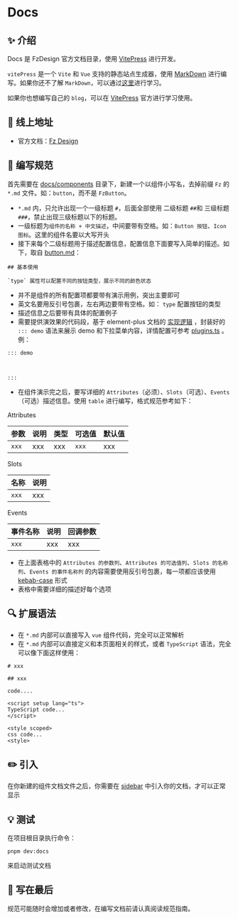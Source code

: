# Docs

## ✨ 介绍

Docs 是 FzDesign 官方文档目录，使用 [VitePress](https://github.com/vuejs/vitepress) 进行开发。

`vitePress` 是一个 `Vite` 和 `Vue` 支持的静态站点生成器，使用 [MarkDown](https://zh.wikipedia.org/zh-tw/Markdown) 进行编写。如果你还不了解 `MarkDown`，可以通过[这里](http://younghz.github.io/Markdown/)进行学习。

如果你也想编写自己的 `blog`，可以在 [VitePress](https://github.com/vuejs/vitepress) 官方进行学习使用。

## 🐳 线上地址

- 官方文档：[Fz Design](https://fangzhioo.github.io/fz-design)

## 🚧 编写规范

首先需要在 [docs/components](https://github.com/fangzhioo/fz-design/tree/master/docs/components) 目录下，新建一个以组件小写名，去掉前缀 `Fz` 的 `*.md` 文件。如：`button`，而不是 `FzButton`。

- `*.md` 内，只允许出现一个一级标题 `#`，后面全部使用 二级标题 `##`和 三级标题 `###`，禁止出现三级标题以下的标题。
- 一级标题为`组件的名称 + 中文描述`，中间要带有空格。如：`Button 按钮`、`Icon 图标`。这里的组件名要以大写开头
- 接下来每个二级标题用于描述配置信息，配置信息下面要写入简单的描述。如下，取自 [button.md](https://github.com/fangzhioo/fz-design/blob/master/docs/components/button.md)：

```
## 基本使用

`type` 属性可以配置不同的按钮类型，展示不同的颜色状态
```

- 并不是组件的所有配置项都要带有演示用例，突出主要即可
- 英文名要用反引号包裹，左右两边要带有空格。如： `type` 配置按钮的类型
- 描述信息之后要带有具体的配置例子
- 需要提供演效果的代码段，基于 element-plus 文档的 [实现逻辑](https://github.com/element-plus/element-plus/blob/dev/docs/.vitepress/config/plugins.ts) ，封装好的 `::: demo` 语法来展示 demo 和下拉菜单内容，详情配置可参考 [plugins.ts](https://github.com/fangzhioo/fz-design/blob/master/docs/.vitepress/plugin/plugin-demo.ts) 。例：

```
::: demo



:::

```

- 在组件演示完之后，要写详细的 `Attributes`（必须）、`Slots`（可选）、`Events`（可选）描述信息。使用 `table` 进行编写，格式规范参考如下：

Attributes

| 参数  | 说明 | 类型 | 可选值 | 默认值 |
| ----- | ---- | ---- | ------ | ------ |
| `xxx` | xxx  | xxx  | `xxx`  | xxx    |

Slots

| 名称  | 说明 |
| ----- | ---- |
| `xxx` | xxx  |

Events

| 事件名称 | 说明 | 回调参数 |
| -------- | ---- | -------- |
| `xxx`    | xxx  | xxx      |

- 在上面表格中的 `Attributes 的参数列`、`Attributes 的可选值列`、`Slots 的名称列`、`Events 的事件名称列` 的内容需要使用反引号包裹，每一项都应该使用 [kebab-case](https://staging-cn.vuejs.org/guide/components/props.html#prop-passing-details) 形式
- 表格中需要详细的描述好每个选项

## 🔍 扩展语法

- 在 `*.md` 内部可以直接写入 `vue` 组件代码，完全可以正常解析
- 在 `*.md` 内部可以直接定义和本页面相关的样式，或者 `TypeScript` 语法，完全可以像下面这样使用：

```
# xxx

## xxx

code....

<script setup lang="ts">
TypeScript code...
</script>

<style scoped>
css code...
<style>
```

## ✏️ 引入

在你新建的组件文档文件之后，你需要在 [sidebar](https://github.com/fangzhioo/fz-design/blob/master/docs/.vitepress/config/sidebar.ts) 中引入你的文档，才可以正常显示

## 💡 测试

在项目根目录执行命令：

```shell
pnpm dev:docs
```

来启动测试文档

## 💬 写在最后

规范可能随时会增加或者修改，在编写文档前请认真阅读规范指南。
